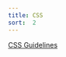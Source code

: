 ```yaml
---
title: CSS
sort:  2
---
```



[CSS Guidelines](https://github.com/chris-pearce/css-guidelines)

